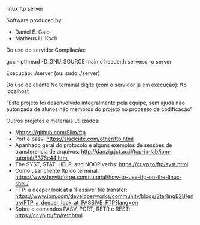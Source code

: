 linux ftp server

Software produced by:
- Daniel E. Gaio
- Matheus H. Koch

Do uso do servidor
Compilação:  <br>

gcc -lpthread -D_GNU_SOURCE  main.c header.h server.c -o server <br>
<!--gcc main.c header.h server.c -o server <br> -->
Execução:
./server (ou: sudo ./server)

Do uso de cliente
No terminal digite (com o servidor já em execução):
ftp localhost

“Este projeto foi desenvolvido integralmente pela equipe, sem ajuda não autorizada de alunos não membros do projeto no processo de codificação”

Outros projetos e materiais utilizados:
  - //https://github.com/Siim/ftp
  - Port e pasv: https://slacksite.com/other/ftp.html
  - Apanhado geral do protocolo e alguns exemplos de sessões de transferencia de arquivos: http://danzig.jct.ac.il/tcp-ip-lab/ibm-tutorial/3376c44.html
  - The SYST, STAT, HELP, and NOOP verbs: https://cr.yp.to/ftp/syst.html
  - Como usar cliente ftp do terminal: https://www.howtoforge.com/tutorial/how-to-use-ftp-on-the-linux-shell/
  - FTP: a deeper look at a 'Passive' file transfer: https://www.ibm.com/developerworks/community/blogs/SterlingB2B/entry/FTP_a_deeper_look_at_PASSIVE_FTP?lang=en
  - Sobre o comandos PASV, PORT, RETR e REST: https://cr.yp.to/ftp/retr.html
